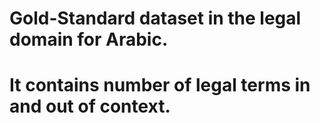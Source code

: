 # Gold-Standard dataset in the legal domain for Arabic. 
# It contains number of legal terms in and out of context.
